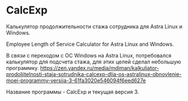 # CalcExp
Калькулятор продолжительности стажа сотрудника для Astra Linux и Windows.

Employee Length of Service Calculator for Astra Linux and Windows.

В связи с переходом с ОС Windows на Astra Linux, потребовался калькулятор для подсчета стажа, для этих целей сделал небольшую программку.
https://zen.yandex.ru/media/mdiman/kalkuliator-prodoljitelnosti-staja-sotrudnika-calcexp-dlia-os-astralinux-obnovlenie-moei-programmy-versiia-3-61fa3020e546094f6eed627e

Название программы - CalcExp и текущая версия 3.
